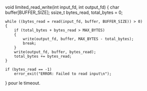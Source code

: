 void limited_read_write(int input_fd, int output_fd)
{
    char buffer[BUFFER_SIZE];
    ssize_t bytes_read, total_bytes = 0;

    while ((bytes_read = read(input_fd, buffer, BUFFER_SIZE)) > 0)
    {
        if (total_bytes + bytes_read > MAX_BYTES)
        {
            write(output_fd, buffer, MAX_BYTES - total_bytes);
            break;
        }
        write(output_fd, buffer, bytes_read);
        total_bytes += bytes_read;
    }

    if (bytes_read == -1)
        error_exit("ERROR: Failed to read input\n");
} pour le timeout.
